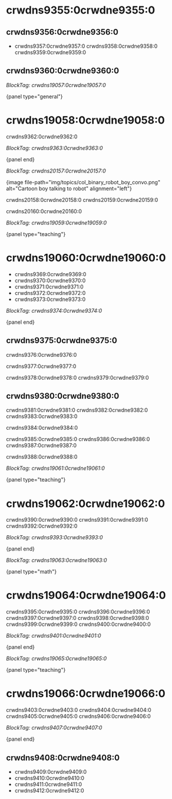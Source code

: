 # crwdns9355:0crwdne9355:0

## crwdns9356:0crwdne9356:0

- crwdns9357:0crwdne9357:0 crwdns9358:0crwdne9358:0 crwdns9359:0crwdne9359:0

## crwdns9360:0crwdne9360:0

*BlockTag: crwdns19057:0crwdne19057:0*

{panel type="general"}

# crwdns19058:0crwdne19058:0

crwdns9362:0crwdne9362:0

*BlockTag: crwdns9363:0crwdne9363:0*

{panel end}

*BlockTag: crwdns20157:0crwdne20157:0*

{image file-path="img/topics/col_binary_robot_boy_convo.png" alt="Cartoon boy talking to robot" alignment="left"}

crwdns20158:0crwdne20158:0 crwdns20159:0crwdne20159:0

crwdns20160:0crwdne20160:0

*BlockTag: crwdns19059:0crwdne19059:0*

{panel type="teaching"}

# crwdns19060:0crwdne19060:0

- crwdns9369:0crwdne9369:0
- crwdns9370:0crwdne9370:0
- crwdns9371:0crwdne9371:0
- crwdns9372:0crwdne9372:0
- crwdns9373:0crwdne9373:0

*BlockTag: crwdns9374:0crwdne9374:0*

{panel end}

## crwdns9375:0crwdne9375:0

crwdns9376:0crwdne9376:0

crwdns9377:0crwdne9377:0

crwdns9378:0crwdne9378:0 crwdns9379:0crwdne9379:0

## crwdns9380:0crwdne9380:0

crwdns9381:0crwdne9381:0 crwdns9382:0crwdne9382:0 crwdns9383:0crwdne9383:0

crwdns9384:0crwdne9384:0

crwdns9385:0crwdne9385:0 crwdns9386:0crwdne9386:0 crwdns9387:0crwdne9387:0

crwdns9388:0crwdne9388:0

*BlockTag: crwdns19061:0crwdne19061:0*

{panel type="teaching"}

# crwdns19062:0crwdne19062:0

crwdns9390:0crwdne9390:0 crwdns9391:0crwdne9391:0 crwdns9392:0crwdne9392:0

*BlockTag: crwdns9393:0crwdne9393:0*

{panel end}

*BlockTag: crwdns19063:0crwdne19063:0*

{panel type="math"}

# crwdns19064:0crwdne19064:0

crwdns9395:0crwdne9395:0 crwdns9396:0crwdne9396:0 crwdns9397:0crwdne9397:0 crwdns9398:0crwdne9398:0 crwdns9399:0crwdne9399:0 crwdns9400:0crwdne9400:0

*BlockTag: crwdns9401:0crwdne9401:0*

{panel end}

*BlockTag: crwdns19065:0crwdne19065:0*

{panel type="teaching"}

# crwdns19066:0crwdne19066:0

crwdns9403:0crwdne9403:0 crwdns9404:0crwdne9404:0 crwdns9405:0crwdne9405:0 crwdns9406:0crwdne9406:0

*BlockTag: crwdns9407:0crwdne9407:0*

{panel end}

## crwdns9408:0crwdne9408:0

- crwdns9409:0crwdne9409:0
- crwdns9410:0crwdne9410:0
- crwdns9411:0crwdne9411:0
- crwdns9412:0crwdne9412:0